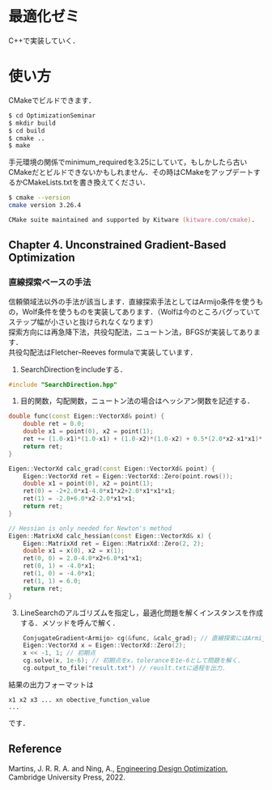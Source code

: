 # 最適化ゼミ

C++で実装していく．

# 使い方
CMakeでビルドできます．
```zsh
$ cd OptimizationSeminar
$ mkdir build
$ cd build
$ cmake ..
$ make
```
手元環境の関係でminimum_requiredを3.25にしていて，もしかしたら古いCMakeだとビルドできないかもしれません．その時はCMakeをアップデートするかCMakeLists.txtを書き換えてください．
```zsh
$ cmake --version
cmake version 3.26.4

CMake suite maintained and supported by Kitware (kitware.com/cmake).
```

## Chapter 4. Unconstrained Gradient-Based Optimization

### 直線探索ベースの手法
信頼領域法以外の手法が該当します．直線探索手法としてはArmijo条件を使うもの，Wolf条件を使うものを実装してあります．（Wolfは今のところバグっていてステップ幅が小さいと抜けられなくなります）  
探索方向には再急降下法，共役勾配法，ニュートン法，BFGSが実装してあります．  
共役勾配法はFletcher–Reeves formulaで実装しています．  


1. SearchDirectionをincludeする．
```cpp
#include "SearchDirection.hpp"
```

1. 目的関数，勾配関数，ニュートン法の場合はヘッシアン関数を記述する．
```cpp
double func(const Eigen::VectorXd& point) {
    double ret = 0.0;
    double x1 = point(0), x2 = point(1);
    ret += (1.0-x1)*(1.0-x1) + (1.0-x2)*(1.0-x2) + 0.5*(2.0*x2-x1*x1)*(2.0*x2-x1*x1);
    return ret;
}

Eigen::VectorXd calc_grad(const Eigen::VectorXd& point) {
    Eigen::VectorXd ret = Eigen::VectorXd::Zero(point.rows());
    double x1 = point(0), x2 = point(1);
    ret(0) = -2+2.0*x1-4.0*x1*x2+2.0*x1*x1*x1;
    ret(1) = -2.0+6.0*x2-2.0*x1*x1;
    return ret;
}

// Hessian is only needed for Newton's method
Eigen::MatrixXd calc_hessian(const Eigen::VectorXd& x) {
    Eigen::MatrixXd ret = Eigen::MatrixXd::Zero(2, 2);
    double x1 = x(0), x2 = x(1);
    ret(0, 0) = 2.0-4.0*x2+6.0*x1*x1;
    ret(0, 1) = -4.0*x1;
    ret(1, 0) = -4.0*x1;
    ret(1, 1) = 6.0;
    return ret;
}
```

3. LineSearchのアルゴリズムを指定し，最適化問題を解くインスタンスを作成する．メソッドを呼んで解く．
```cpp
    ConjugateGradient<Armijo> cg(&func, &calc_grad); // 直線探索にはArmijo条件を使用する．
    Eigen::VectorXd x = Eigen::VectorXd::Zero(2);
    x << -1, 1; // 初期点
    cg.solve(x, 1e-6); // 初期点をx，toleranceを1e-6として問題を解く．
    cg.output_to_file("result.txt") // reuslt.txtに過程を出力．
```
結果の出力フォーマットは
```
x1 x2 x3 ... xn obective_function_value
...
```
です．


## Reference 
Martins, J. R. R. A. and Ning, A., [Engineering Design Optimization](https://mdobook.github.io/), Cambridge University Press, 2022.
